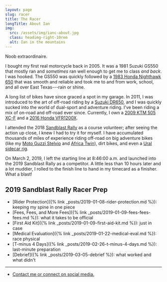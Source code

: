 ```yaml
---
layout: page
slug: racer
title: The Racer
longTitle: About Ian
img:
  src: /assets/img/ianc-about.jpg
  class: headimg-right-10rem
  alt: Ian in the mountains
---
```


<p class="lead" markdown="1">
  Noob extraordinaire.
</p>

I bought my first real motorcycle back in 2005. It was a 1981 Suzuki GS550 that mostly ran and _sometimes_ ran well enough to get me to class _and back_. I was hooked. The GS550 was quickly followed by a [1983 Honda Nighthawk 650](/assets/img/nighthawk.jpg) that was smooth and reliable and took me to and from work, school, and all over East Texas---rain or shine.

A long list of bikes have since graced a spot in my garage. In 2011, I was introduced to the art of off-road riding by a [Suzuki DR650](/assets/img/dr650.jpg), and I was quickly sucked into the world of dual-sport and adventure riding. I've been riding a mix of on-road and off-road ever since. Currently, I own a [2009 KTM 505 XC-F](/the-vehicle) and a [2016 Honda VFR1200X](/assets/img/vfr1200x.jpg).

I attended the 2018 [Sandblast Rally](https://www.sandblastrally.com/) as a course volunteer; after seeing the action up close, I knew I had to try it for myself. I have accumulated thousands of miles of experience riding off-road on big adventure bikes (like my [Moto Guzzi Stelvio](/assets/img/stelvio.jpg) and [Africa Twin](/assets/img/africatwin.jpg)), dirt bikes, and even a [Ural sidecar rig](/assets/img/ural.jpg).

On March 2, 2019, I left the starting line at 8:46:00 a.m. and launched into the 2019 Sandblast Rally as a competitor. A little less than 10 hours later and a lot muddier, I rolled to the finish line to hand in my timecard as a finisher. What a blast!

## 2019 Sandblast Rally Racer Prep

* [Rider Protection]({% link _posts/2019-01-08-rider-protection.md %}): keeping my spine in one piece
* [Fees, Fees, and More Fees]({% link _posts/2019-01-09-fees-fees-fees.md %}): what it takes to be official
* [First Aid Kit]({% link _posts/2019-01-09-first-aid-kit.md %}): just in case
* [Medical Evaluation]({% link _posts/2019-01-22-medical-eval.md %}): race physical
* [T-minus 4 Days]({% link _posts/2019-02-26-t-minus-4-days.md %}): last-minute preparation
* [Debrief]({% link _posts/2019-03-05-debrief %}): what worked and what didn't

----

* [Contact me or connect on social media.](/contact.html)